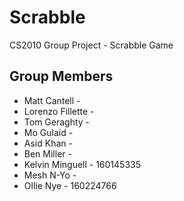 # Scrabble
CS2010 Group Project - Scrabble Game

## Group Members

* Matt Cantell - 
* Lorenzo Fillette - 
* Tom Geraghty - 
* Mo Gulaid -
* Asid Khan - 
* Ben Miller - 
* Kelvin Minguell - 160145335
* Mesh N-Yo - 
* Ollie Nye - 160224766
